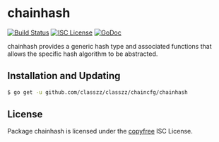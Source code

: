 chainhash
=========

[![Build Status](https://travis-ci.org/bourbaki-czz/classzz.png?branch=master)](https://travis-ci.org/bourbaki-czz/classzz)
[![ISC License](http://img.shields.io/badge/license-ISC-blue.svg)](http://copyfree.org)
[![GoDoc](https://img.shields.io/badge/godoc-reference-blue.svg)](http://godoc.org/github.com/classzz/classzz/chaincfg/chainhash)


chainhash provides a generic hash type and associated functions that allows the
specific hash algorithm to be abstracted.

## Installation and Updating

```bash
$ go get -u github.com/classzz/classzz/chaincfg/chainhash
```

## License

Package chainhash is licensed under the [copyfree](http://copyfree.org) ISC
License.
